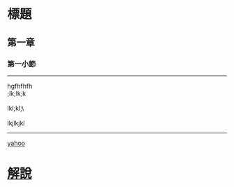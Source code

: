 # 標題
## 第一章
### 第一小節

<hr>

hgfhfhfh<br>
;lk;lk;k <br>  
lkl;kl;\ <br>  
lkjlkjkl <br>

<hr>

[yahoo](https://yahoo.com.tw)
# [解說](blog/index.html)
